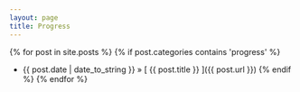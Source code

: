```yaml
---
layout: page
title: Progress
---
```


{% for post in site.posts %}
  {% if post.categories contains 'progress' %}
  * {{ post.date | date_to_string }} &raquo; [ {{ post.title }} ]({{ post.url }})
  {% endif %}
{% endfor %}
